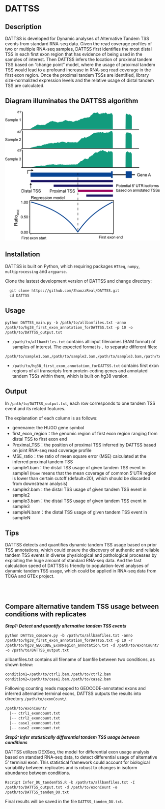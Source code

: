 # DATTSS


## Description

DATTSS is developed for Dynamic analyses of Alternative Tandem TSS events from standard RNA-seq data. Given the read coverage profiles of two or multiple RNA-seq samples, DATTSS first identifies the most distal TSS in each first exon region that has evidence of being used in the samples of interest. Then DATTSS infers the location of proximal tandem TSS based on “change point” model, where the usage of proximal tandem TSS would lead to a profound increase in RNA-seq read coverage in the first exon region. Once the proximal tandem TSSs are identified, library size-normalized expression levels and the relative usage of distal tandem TSS are calculated.


## Diagram illuminates the DATTSS algorithm

![image](https://github.com/ZhaozzReal/DATTSS/blob/main/diagram.png)


## Installation

DATTSS is built on Python, which requiring packages ```HTSeq```, ```numpy```, ```multiprocessing``` and ```argparse```.

Clone the lastest development version of DATTSS and change directory:

```
  git clone https://github.com/ZhaozzReal/DATTSS.git
  cd DATTSS
```

## Usage

```
python DATTSS_main.py -b /path/to/allbamfiles.txt -anno /path/to/hg38_first_exon_annotation_forDATTSS.txt -p 10 -o /path/to/DATTSS_output.txt
```

* ```/path/to/allbamfiles.txt``` contains all input filenames (BAM format) of samples of interest. 
The expected format is `,` to separate different files:
```
/path/to/sample1.bam,/path/to/sample2.bam,/path/to/sample3.bam,/path/to/sampleN.bam
```

* ```/path/to/hg38_first_exon_annotation_forDATTSS.txt``` contains first exon regions of all transcripts from protein-coding genes and annotated tandem TSSs within them, which is built on hg38 version.


## Output

In ```/path/to/DATTSS_output.txt```, each row corresponds to one tandem TSS event and its related features.

The explanation of each column is as follows:
 
 * genename: the HUGO gene symbol
 * first_exon_region：the genomic region of first exon region ranging from distal TSS to first exon end
 * Proximal_TSS：the position of proximal TSS inferred by DATTSS based on joint RNA-seq read coverage profile
 * MSE_ratio：the ratio of mean square error (MSE) calculated at the inferred proximal tandem TSS
 * sample1.bam：the distal TSS usage of given tandem TSS event in sample1 (```None``` means that the mean coverage of common 5'UTR region is lower than certain cutoff (default=20), which should be discarded from downstream analysis)
 * sample2.bam：the distal TSS usage of given tandem TSS event in sample2
 * sample3.bam：the distal TSS usage of given tandem TSS event in sample3
 * sampleN.bam：the distal TSS usage of given tandem TSS event in sampleN



## Tips
DATTSS detects and quantifies dynamic tandem TSS usage based on prior TSS annotations, which could ensure the discovery of authentic and reliable tandem TSS events in diverse physiological and pathological processes by exploiting the huge amount of standard RNA-seq data. And the fast calculation speed of DATTSS is friendly to population-level analyses of dynamic tandem TSS usage, which could be applied in RNA-seq data from TCGA and GTEx project.


<br/>
<br/>




## Compare alternative tandem TSS usage between conditions with replicates

***Step1: Detect and quantify alternative tandem TSS events***


```
python DATTSS_compare.py -b /path/to/allbamfiles.txt -anno /path/to/hg38_first_exon_annotation_forDATTSS.txt -p 10 -r /path/to/hg38_GEOCODE_ExonRegion_annotation.txt -d /path/to/exonCount/ -o /path/to/DATTSS_output.txt
```

allbamfiles.txt contains all filename of bamfile between two conditions, as shown below:

```
condition1=/path/to/ctrl1.bam,/path/to/ctrl2.bam 
condition2=/path/to/case1.bam,/path/to/case2.bam
```

Following counting reads mapped to GEOCODE-annotated exons and inferred alternative terminal exons, DATTSS outputs the results into directory ```/path/to/exonCount/```. 
```
/path/to/exonCount/
  |-- ctrl1_exoncount.txt
  |-- ctrl2_exoncount.txt
  |-- case1_exoncount.txt
  |-- case2_exoncount.txt
```

***Step2: Infer statistically differential tandem TSS usage between conditions***

DATTSS utilizes DEXSeq, the model for differential exon usage analysis based on standard RNA-seq data, to detect differential usage of alternative 5' terminal exon. This statistical framework could account for biological variability between replicates and is robust to changes in isoform abundance between conditions.


```
Rscript Infer_DU_tandemTSS.R -b /path/to/allbamfiles.txt -I /path/to/DATTSS_output.txt -d /path/to/exonCount -o /path/to/DATTSS_tandem_DU.txt
```

Final results will be saved in the file ```DATTSS_tandem_DU.txt```.


